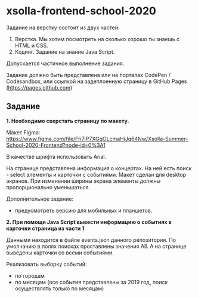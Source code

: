 # xsolla-frontend-school-2020

Задание на верстку состоит из двух частей.
1) Верстка. Мы хотим посмотреть на сколько хорошо ты знаешь с HTML и CSS. 
2) Кодинг. Задание на знание Java Script.

Допускается частичное выполнение задания.

Задание должно быть представлена или на порталах CodePen / Codesandbox, или ссылкой на задеплоенную страницу в GitHub Pages (https://pages.github.com)

## Задание
 
<b>1. Необходимо сверстать страницу по макету.</b>

Макет Figma: https://www.figma.com/file/Fh7IP7XGqOLcmaHiJq64Nw/Xsolla-Summer-School-2020-Frontend?node-id=0%3A1

В качестве шрифта использовать Arial.

На странице представлена информация о концертах. На ней есть поиск - select элементы и карточки с событиями.
Макет сделан для desktop экранов. При изменении ширины экрана элементы должны пропорционально уменьшаться.

Дополнительное задание:
 - предусмотреть версию для мобильных и планшетов.
 
<b>2. При помощи Java Script вывести информацию о событиях в карточки страница из части 1</b>

Данными находится в файле events.json данного репозитория.
По умолчанию в полях поисках проставлены значения All. А на странице выведены карточки со всеми событиями.

Реализовать выборку событий:
 - по городам
 - по месяцам (все события представлены за 2019 год, поиск осуществлять только по месяцам)
